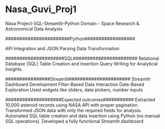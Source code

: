 # Nasa_Guvi_Proj1
Nasa Project-SQL-Streamlit-Python
Domain - Space Research & Astronomical Data Analysis

#######################Python##################

API Integration and JSON Parsing
Data Transformation 

#####################SQL#######################
Relational Database (SQL) Table Creation and Insertion
Query Writing for Analytical Insights

################Streamlit######################
Streamlit Dashboard Development
Filter-Based Data Interaction
Date-Based Exploration
Used widgets like sliders, date pickers, number inputs

####################Expected outcomes###########
Extracted 10,000 asteroid records using NASA API with proper pagination.
Transformed JSON data with only the required fields for analysis.
Automated SQL table creation and data insertion using Python (no manual SQL operations).
Developed a fully functional Streamlit dashboard
